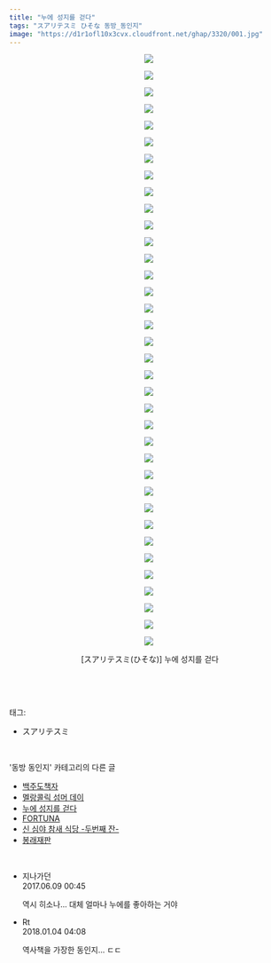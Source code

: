 ```yaml
---
title: "누에 성지를 걷다"
tags: "スアリテスミ ひそな 동방_동인지"
image: "https://d1r1ofl10x3cvx.cloudfront.net/ghap/3320/001.jpg"
---
```

<div class="article">
<p style="text-align: center; clear: none; float: none;"><img src="{{ site.imgserver7 }}/ghap/3320/001.jpg"/></p>
<p style="text-align: center; clear: none; float: none;"><img src="{{ site.imgserver7 }}/ghap/3320/002.jpg"/></p>
<p style="text-align: center; clear: none; float: none;"><img src="{{ site.imgserver7 }}/ghap/3320/003.jpg"/></p>
<p style="text-align: center; clear: none; float: none;"><img src="{{ site.imgserver7 }}/ghap/3320/004.jpg"/></p>
<p style="text-align: center; clear: none; float: none;"><img src="{{ site.imgserver7 }}/ghap/3320/005.jpg"/></p>
<p style="text-align: center; clear: none; float: none;"><img src="{{ site.imgserver7 }}/ghap/3320/006.jpg"/></p>
<p style="text-align: center; clear: none; float: none;"><img src="{{ site.imgserver7 }}/ghap/3320/007.jpg"/></p>
<p style="text-align: center; clear: none; float: none;"><img src="{{ site.imgserver7 }}/ghap/3320/008.jpg"/></p>
<p style="text-align: center; clear: none; float: none;"><img src="{{ site.imgserver7 }}/ghap/3320/009.jpg"/></p>
<p style="text-align: center; clear: none; float: none;"><img src="{{ site.imgserver7 }}/ghap/3320/010.jpg"/></p>
<p style="text-align: center; clear: none; float: none;"><img src="{{ site.imgserver7 }}/ghap/3320/011.jpg"/></p>
<p style="text-align: center; clear: none; float: none;"><img src="{{ site.imgserver7 }}/ghap/3320/012.jpg"/></p>
<p style="text-align: center; clear: none; float: none;"><img src="{{ site.imgserver7 }}/ghap/3320/013.jpg"/></p>
<p style="text-align: center; clear: none; float: none;"><img src="{{ site.imgserver7 }}/ghap/3320/014.jpg"/></p>
<p style="text-align: center; clear: none; float: none;"><img src="{{ site.imgserver7 }}/ghap/3320/015.jpg"/></p>
<p style="text-align: center; clear: none; float: none;"><img src="{{ site.imgserver7 }}/ghap/3320/016.jpg"/></p>
<p style="text-align: center; clear: none; float: none;"><img src="{{ site.imgserver7 }}/ghap/3320/017.jpg"/></p>
<p style="text-align: center; clear: none; float: none;"><img src="{{ site.imgserver7 }}/ghap/3320/018.jpg"/></p>
<p style="text-align: center; clear: none; float: none;"><img src="{{ site.imgserver7 }}/ghap/3320/019.jpg"/></p>
<p style="text-align: center; clear: none; float: none;"><img src="{{ site.imgserver7 }}/ghap/3320/020.jpg"/></p>
<p style="text-align: center; clear: none; float: none;"><img src="{{ site.imgserver7 }}/ghap/3320/021.jpg"/></p>
<p style="text-align: center; clear: none; float: none;"><img src="{{ site.imgserver7 }}/ghap/3320/022.jpg"/></p>
<p style="text-align: center; clear: none; float: none;"><img src="{{ site.imgserver7 }}/ghap/3320/023.jpg"/></p>
<p style="text-align: center; clear: none; float: none;"><img src="{{ site.imgserver7 }}/ghap/3320/024.jpg"/></p>
<p style="text-align: center; clear: none; float: none;"><img src="{{ site.imgserver7 }}/ghap/3320/025.jpg"/></p>
<p style="text-align: center; clear: none; float: none;"><img src="{{ site.imgserver7 }}/ghap/3320/026.jpg"/></p>
<p style="text-align: center; clear: none; float: none;"><img src="{{ site.imgserver7 }}/ghap/3320/027.jpg"/></p>
<p style="text-align: center; clear: none; float: none;"><img src="{{ site.imgserver7 }}/ghap/3320/028.jpg"/></p>
<p style="text-align: center; clear: none; float: none;"><img src="{{ site.imgserver7 }}/ghap/3320/029.jpg"/></p>
<p style="text-align: center; clear: none; float: none;"><img src="{{ site.imgserver7 }}/ghap/3320/030.jpg"/></p>
<p style="text-align: center; clear: none; float: none;"><img src="{{ site.imgserver7 }}/ghap/3320/031.jpg"/></p>
<p style="text-align: center; clear: none; float: none;"><img src="{{ site.imgserver7 }}/ghap/3320/032.jpg"/></p>
<p style="text-align: center; clear: none; float: none;"><img src="{{ site.imgserver7 }}/ghap/3320/033.jpg"/></p>
<p style="text-align: center; clear: none; float: none;"><img src="{{ site.imgserver7 }}/ghap/3320/034.jpg"/></p>
<p style="text-align: center; clear: none; float: none;"><img src="{{ site.imgserver7 }}/ghap/3320/035.jpg"/></p>
<p style="text-align: center; clear: none; float: none;"><img src="{{ site.imgserver7 }}/ghap/3320/036.jpg"/></p>
<p style="text-align: center; clear: none; float: none;"> [スアリテスミ(ひそな)] 누에 성지를 걷다</p>
<p><br/></p>
</div><br/>
<div class="tagTrail">
<p>태그: </p>
<ul>
<li>スアリテスミ</li>
</ul>
</div><br/>
<div class="another">
<p>'동방 동인지' 카테고리의 다른 글</p>
<ul>
<li><a href="/ghap_3322">백주도책자</a></li>
<li><a href="/ghap_3321">멜랑콜릭 섬머 데이</a></li>
<li><a href="/ghap_3320">누에 성지를 걷다</a></li>
<li><a href="/ghap_3319">FORTUNA</a></li>
<li><a href="/ghap_3314">신 심야 참새 식당 -두번째 잔-</a></li>
<li><a href="/ghap_3313">봉래재판</a></li>
</ul>
</div><br/>
<div class="cb_module cb_fluid">
<div class="cb_wrt cb_profile">
<div class="comment">
<ul>
<li class="cb_thumb_off" id="comment15009078">
<div class="cb_comment_area">
<div class="cb_info_area">
<div class="cb_section">
<span class="cb_nick_name">지나가던</span>
</div>
<div class="cb_section">
<span class="cb_date">2017.06.09 00:45 </span>
</div>
</div>
<div class="cb_dsc_comment">
<p class="cb_dsc">
											역시 히소나... 대체 얼마나 누에를 좋아하는 거야
										</p>
</div>
</div></li>
<li class="cb_thumb_off" id="comment15165990">
<div class="cb_comment_area">
<div class="cb_info_area">
<div class="cb_section">
<span class="cb_nick_name">Rt</span>
</div>
<div class="cb_section">
<span class="cb_date">2018.01.04 04:08 </span>
</div>
</div>
<div class="cb_dsc_comment">
<p class="cb_dsc">
											역사책을 가장한 동인지... ㄷㄷ
										</p>
</div>
</div></li>
</ul>
</div>
</div><!-- commentList close -->
</div><br/>
